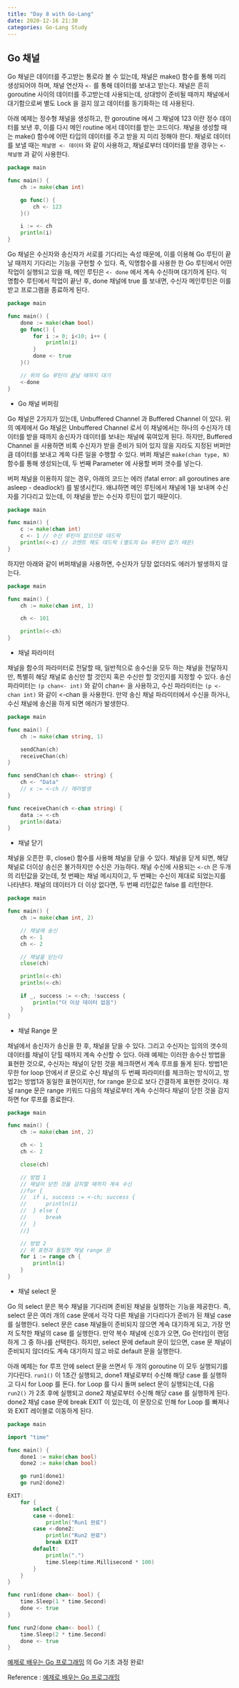 ```yaml
---
title: "Day 8 with Go-Lang"
date: 2020-12-16 21:30
categories: Go-Lang Study
---
```


## Go 채널

Go 채널은 데이터를 주고받는 통로라 볼 수 있는데, 채널은 make() 함수를 통해 미리 생성되어야 하며, 채널 연산자 `<-` 를 통해 데이터를 보내고 받는다. 채널은 흔히 goroutine 사이의 데이터를 주고받는데 사용되는데, 상대방이 준비될 때까지 채널에서 대기함으로써 별도 Lock 을 걸지 않고 데이터를 동기화하는 데 사용된다.

아래 예제는 정수형 채널을 생성하고, 한 goroutine 에서 그 채널에 123 이란 정수 데이터를 보낸 후, 이를 다시 메인 routine 에서 데이터를 받는 코드이다. 채널을 생성할 때는 make() 함수에 어떤 타입의 데이터를 주고 받을 지 미리 정해야 한다. 채널로 데이터를 보낼 때는 `채널명 <- 데이터` 와 같이 사용하고, 채널로부터 데이터를 받을 경우는 `<- 채널명` 과 같이 사용한다.

```go
package main

func main() {
	ch := make(chan int)

	go func() {
		ch <- 123
	}()

	i := <- ch
	println(i)
}
```

Go 채널은 수신자와 송신자가 서로를 기다리는 속성 때문에, 이를 이용해 Go 루틴이 끝날 때까지 기다리는 기능을 구현할 수 있다. 즉, 익명함수를 사용한 한 Go 루틴에서 어떤 작업이 실행되고 있을 때, 메인 루틴은 `<- done` 에서 계속 수신하며 대기하게 된다. 익명함수 루틴에서 작업이 끝난 후, done 채널에 true 를 보내면, 수신자 메인루틴은 이를 받고 프로그램을 종료하게 된다.

```go
package main

func main() {
	done := make(chan bool)
	go func() {
		for i := 0; i<10; i++ {
			println(i)
		}
		done <- true
	}()

	// 위의 Go 루틴이 끝날 때까지 대기
	<-done
}
```

- Go 채널 버퍼링

Go 채널은 2가지가 있는데, Unbuffered Channel 과 Buffered Channel 이 있다. 위의 예제에서 Go 채널은 Unbuffered Channel 로서 이 채널에서는 하나의 수신자가 데이터를 받을 때까지 송신자가 데이터를 보내는 채널에 묶여있게 된다. 하지만, Buffered Channel 을 사용하면 비록 수신자가 받을 준비가 되어 있지 않을 지라도 지정된 버퍼만큼 데이터를 보내고 계쏙 다른 일을 수행할 수 있다. 버퍼 채널은 `make(chan type, N)` 함수를 통해 생성되는데, 두 번째 Parameter 에 사용할 버퍼 갯수를 넣는다.

버퍼 채널을 이용하지 않는 경우, 아래의 코드는 에러 (fatal error: all goroutines are asleep - deadlock!) 를 발생시킨다. 왜냐하면 메인 루틴에서 채널에 1을 보내며 수신자를 기다리고 있는데, 이 채널을 받는 수신자 루틴이 없기 때문이다.

```go
package main

func main() {
	c := make(chan int)
	c <- 1 // 수신 루틴이 없으므로 데드락
	println(<-c) // 코멘트 해도 데드락 (별도의 Go 루틴이 없기 때문)
}
```

하지만 아래와 같이 버퍼채널을 사용하면, 수신자가 당장 없더라도 에러가 발생하지 않는다.

```go
package main

func main() {
	ch := make(chan int, 1)

	ch <- 101

	println(<-ch)
}
```

- 채널 파라미터

채널을 함수의 파라미터로 전달할 때, 일반적으로 송수신을 모두 하는 채널을 전달하지만, 특별히 해당 채널로 송신만 할 것인지 혹은 수신만 할 것인지를 지정할 수 있다. 송신 파라미터는 `(p chan<- int)` 와 같이 chan<- 을 사용하고, 수신 파라미터는 `(p <-chan int)` 와 같이 <-chan 을 사용한다. 만약 송신 채널 파라미터에서 수신을 하거나, 수신 채널에 송신을 하게 되면 에러가 발생한다.

```go
package main

func main() {
	ch := make(chan string, 1)

	sendChan(ch)
	receiveChan(ch)
}

func sendChan(ch chan<- string) {
	ch <- "Data"
	// x := <-ch // 에러발생
}

func receiveChan(ch <-chan string) {
	data := <-ch
	println(data)
}
```

- 채널 닫기

채널을 오픈한 후, close() 함수를 사용해 채널을 닫을 수 있다. 채널을 닫게 되면, 해당 채널로 더이상 송신은 불가하지만 수신은 가능하다. 채널 수신에 사용되는 `<-ch` 은 두개의 리턴값을 갖는데, 첫 번째는 채널 메시지이고, 두 번째는 수신이 제대로 되었는지를 나타낸다. 채널의 데이터가 더 이상 없다면, 두 번째 리턴값은 false 를 리턴한다.

```go
package main

func main() {
	ch := make(chan int, 2)

	// 채널에 송신
	ch <- 1
	ch <- 2

	// 채널을 닫는다
	close(ch)

	println(<-ch)
	println(<-ch)

	if _, success := <-ch; !success {
		println("더 이상 데이터 없음")
	}
}
```

- 채널 Range 문

채널에서 송신자가 송신을 한 후, 채널을 닫을 수 있다. 그리고 수신자는 임의의 갯수의 데이터를 채널이 닫힐 때까지 계속 수신할 수 있다. 아래 예제는 이러한 송수신 방법을 표현한 것으로, 수신자는 채널이 닫힌 것을 체크하면서 계속 루프를 돌게 된다. 방법1은 무한 for loop 안에서 if 문으로 수신 채널의 두 번째 파라미터를 체크하는 방식이고, 방법2는 방법1과 동일한 표현이지만, for range 문으로 보다 간결하게 표현한 것이다. 채널 range 문은 range 키워드 다음의 채널로부터 계속 수신하다 채널이 닫힌 것을 감지하면 for 루프를 종료한다.

```go
package main

func main() {
	ch := make(chan int, 2)

	ch <- 1
	ch <- 2

	close(ch)

	// 방법 1
	// 채널이 닫힌 것을 감지할 때까지 계속 수신
	//for {
	//	if i, success := <-ch; success {
	//		println(i)
	//	} else {
	//		break
	//	}
	//}

	// 방법 2
	// 위 표현과 동일한 채널 range 문
	for i := range ch {
		println(i)
	}
}
```

- 채널 select 문

Go 의 select 문은 복수 채널을 기다리며 준비된 채널을 실행하는 기능을 제공한다. 즉, select 문은 여러 개의 case 문에서 각각 다른 채널을 기다리다가 준비가 된 채널 case 를 실행한다. select 문은 case 채널들이 준비되지 않으면 계속 대기하게 되고, 가장 먼저 도착한 채널의 case 를 실행한다. 만약 복수 채널에 신호가 오면, Go 런타임이 랜덤하게 그 중 하나를 선택한다. 하지만, select 문에 default 문이 있으면, case 문 채널이 준비되지 않더라도 계속 대기하지 않고 바로 default 문을 실행한다.

아래 예제는 for 루프 안에 select 문을 쓰면서 두 개의 goroutine 이 모두 실행되기를 기다린다. `run1()` 이 1초간 실행되고, done1 채널로부터 수신해 해당 case 를 실행하고 다시 for Loop 를 돈다. for Loop 를 다시 돌며 select 문이 실행되는데, 다음 `run2()` 가 2초 후에 실행되고 done2 채널로부터 수신해 해당 case 를 실행하게 된다. done2 채널 case 문에 break EXIT 이 있는데, 이 문장으로 인해 for Loop 를 빠져나와 EXIT 레이블로 이동하게 된다.

```go
package main

import "time"

func main() {
	done1 := make(chan bool)
	done2 := make(chan bool)

	go run1(done1)
	go run2(done2)

EXIT:
	for {
		select {
		case <-done1:
			println("Run1 완료")
		case <-done2:
			println("Run2 완료")
			break EXIT
		default:
			println(".")
			time.Sleep(time.Millisecond * 100)
		}
	}
}

func run1(done chan<- bool) {
	time.Sleep(1 * time.Second)
	done <- true
}

func run2(done chan<- bool) {
	time.Sleep(2 * time.Second)
	done <- true
}
```

[예제로 배우는 Go 프로그래밍][예제로-배우는-Go-프로그래밍] 의 Go 기초 과정 완료!

Reference : [예제로 배우는 Go 프로그래밍][예제로-배우는-Go-프로그래밍]

[예제로-배우는-Go-프로그래밍]: http://golang.site/
